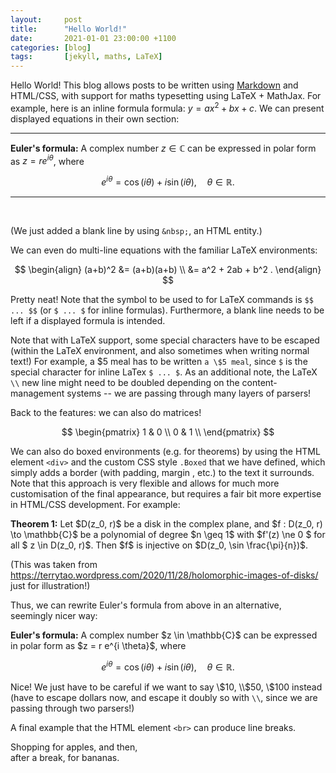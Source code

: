 ```yaml
---
layout:     post
title:      "Hello World!"
date:       2021-01-01 23:00:00 +1100
categories: [blog]
tags:       [jekyll, maths, LaTeX]
---
```


Hello World! This blog allows posts to be written using [Markdown](https://www.markdownguide.org/) and HTML/CSS, with support for maths typesetting using LaTeX + MathJax. For example, here is an inline formula formula: $y = ax^2 + bx + c$. We can present displayed equations in their own section:

---

**Euler's formula:**
A complex number $z \in \mathbb{C}$ can be expressed in polar form as $z = r e^{i \theta}$, where

$$
    e^{i\theta} = \cos(i\theta) + i \sin(i\theta) , \quad \theta \in \mathbb{R} .
$$

---

&nbsp;

(We just added a blank line by using `&nbsp;`, an HTML entity.)

We can even do multi-line equations with the familiar LaTeX environments:

$$
    \begin{align}
    (a+b)^2
        &= (a+b)(a+b) \\
        &= a^2 + 2ab + b^2 .
    \end{align}
$$

Pretty neat! Note that the symbol to be used to for LaTeX commands is `$$ ... $$` (or `$ ... $` for inline formulas). Furthermore, a blank line needs to be left if a displayed formula is intended.

Note that with LaTeX support, some special characters have to be escaped (within the LaTeX environment, and also sometimes when writing normal text!) For example, a \$5 meal has to be written `a \$5 meal`, since `$` is the special character for inline LaTex `$ ... $`. As an additional note, the LaTeX `\\` new line might need to be doubled depending on the content-management systems -- we are passing through many layers of parsers!

Back to the features: we can also do matrices!

$$
    \begin{pmatrix}
    1 & 0 \\
    0 & 1 \\
    \end{pmatrix}
$$

We can also do boxed environments (e.g. for theorems) by using the HTML element `<div>` and the custom CSS style `.Boxed` that we have defined, which simply adds a border (with padding, margin , etc.) to the text it surrounds. Note that this approach is very flexible and allows for much more customisation of the final appearance, but requires a fair bit more expertise in HTML/CSS development. For example:

<div class="Boxed">
<b>Theorem 1:</b>
Let $D(z_0, r)$ be a disk in the complex plane, and $f : D(z_0, r) \to \mathbb{C}$ be a polynomial of degree $n \geq 1$ with $f'(z) \ne 0 $ for all $ z \in D(z_0, r)$. Then $f$ is injective on $D(z_0, \sin \frac{\pi}{n})$.
</div>

(This was taken from <https://terrytao.wordpress.com/2020/11/28/holomorphic-images-of-disks/> just for illustration!)

Thus, we can rewrite Euler's formula from above in an alternative, seemingly nicer way:

<div class="Boxed">
<b>Euler's formula:</b>
A complex number $z \in \mathbb{C}$ can be expressed in polar form as $z = r e^{i \theta}$, where

$$
e^{i\theta} = \cos(i\theta) + i \sin(i\theta) , \quad \theta \in \mathbb{R} .
$$
</div>

Nice! We just have to be careful if we want to say \\$10, \\$50, \\$100 instead (have to escape dollars now, and escape it doubly so with `\\`, since we are passing through two parsers!)

A final example that the HTML element `<br>` can produce line breaks.

<div class="Boxed">
Shopping for apples, and then,
<br>
after a break, for bananas.
</div>
